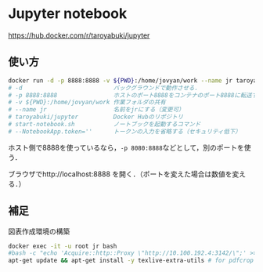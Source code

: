 # Jupyter notebook

https://hub.docker.com/r/taroyabuki/jupyter

## 使い方

```bash
docker run -d -p 8888:8888 -v ${PWD}:/home/jovyan/work --name jr taroyabuki/jupyter start-notebook.sh --NotebookApp.token=''
# -d                          バックグラウンドで動作させる．
# -p 8888:8888                ホストのポート8888をコンテナのポート8888に転送する．
# -v ${PWD}:/home/jovyan/work 作業フォルダの共有
# --name jr                   名前をjrにする（変更可）
# taroyabuki/jupyter          Docker Hubのリポジトリ
# start-notebook.sh           ノートブックを起動するコマンド
# --NotebookApp.token=''      トークンの入力を省略する（セキュリティ低下）
```

ホスト側で8888を使っているなら，`-p 8080:8888`などとして，別のポートを使う．

ブラウザでhttp://localhost:8888 を開く．（ポートを変えた場合は数値を変える．）

## 補足

図表作成環境の構築

```bash
docker exec -it -u root jr bash
#bash -c "echo 'Acquire::http::Proxy \"http://10.100.192.4:3142/\";' >> /etc/apt/apt.conf.d/02proxy"
apt-get update && apt-get install -y texlive-extra-utils # for pdfcrop
```